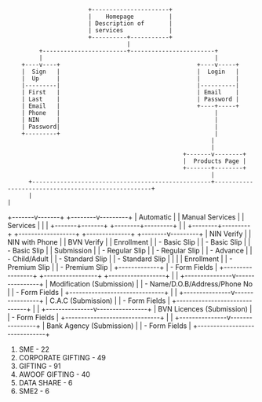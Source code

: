                            +----------------------+
                           |    Homepage          |
                           | Description of       |
                           | services             |
                           +----------+-----------+
                                      |
             +------------------------+------------------------+
             |                                                 |
        +----v----+                                       +----v-----+
        |  Sign   |                                       |  Login   |
        |  Up     |                                       |          |
        |---------|                                       |----------|
        | First   |                                       | Email    |
        | Last    |                                       | Password |
        | Email   |                                       +----+-----+
        | Phone   |                                            |
        | NIN     |                                            |
        | Password|                                            |
        +---------+                                            |
                                                              |
                                                              |
                                                      +-------v--------+
                                                      |  Products Page |
                                                      +-------+--------+
                                                              |
          +---------------------------------------------------+----------------------------------------------------+
          |                                                                                                        |

+-------v-------+ +--------v---------+
| Automatic | | Manual Services |
| Services | | |
+-------+-------+ +--------+---------+
| |
+--------+---------+ +------------------+ +--------------+ +--------v---------+
| NIN Verify | | NIN with Phone | | BVN Verify | | Enrollment |
| - Basic Slip | | - Basic Slip | | - Basic Slip | | Submission |
| - Regular Slip | | - Regular Slip | | - Advance | | - Child/Adult |
| - Standard Slip | | - Standard Slip | | | | Enrollment |
| - Premium Slip | | - Premium Slip | +-------------+ | - Form Fields |
+-----------------+ +-----------------+ +------------------+
|
|
+---------------v----------------+
| Modification (Submission) |
| - Name/D.O.B/Address/Phone No |
| - Form Fields |
+------------------------------+
|
|
+---------------v----------------+
| C.A.C (Submission) |
| - Form Fields |
+------------------------------+
|
|
+---------------v----------------+
| BVN Licences (Submission) |
| - Form Fields |
+------------------------------+
|
|
+---------------v----------------+
| Bank Agency (Submission) |
| - Form Fields |
+------------------------------+

1. SME - 22
2. CORPORATE GIFTING - 49
3. GIFTING - 91
4. AWOOF GIFTING - 40
5. DATA SHARE - 6
6. SME2 - 6
